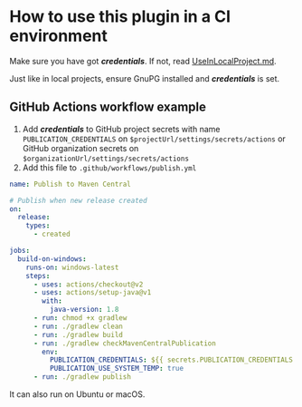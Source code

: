 # How to use this plugin in a CI environment

Make sure you have got ***credentials***. If not, read [UseInLocalProject.md](UseInLocalProject.md).

Just like in local projects, ensure GnuPG installed and ***credentials*** is set.

## GitHub Actions workflow example

1. Add ***credentials*** to GitHub project secrets with name `PUBLICATION_CREDENTIALS` on `$projectUrl/settings/secrets/actions` or GitHub organization secrets on `$organizationUrl/settings/secrets/actions`
2. Add this file to `.github/workflows/publish.yml`

```yaml
name: Publish to Maven Central

# Publish when new release created
on:
  release:
    types:
      - created

jobs:
  build-on-windows:
    runs-on: windows-latest
    steps:
      - uses: actions/checkout@v2
      - uses: actions/setup-java@v1
        with:
          java-version: 1.8
      - run: chmod +x gradlew
      - run: ./gradlew clean
      - run: ./gradlew build
      - run: ./gradlew checkMavenCentralPublication
        env: 
          PUBLICATION_CREDENTIALS: ${{ secrets.PUBLICATION_CREDENTIALS }}  
          PUBLICATION_USE_SYSTEM_TEMP: true
      - run: ./gradlew publish
```

It can also run on Ubuntu or macOS.
